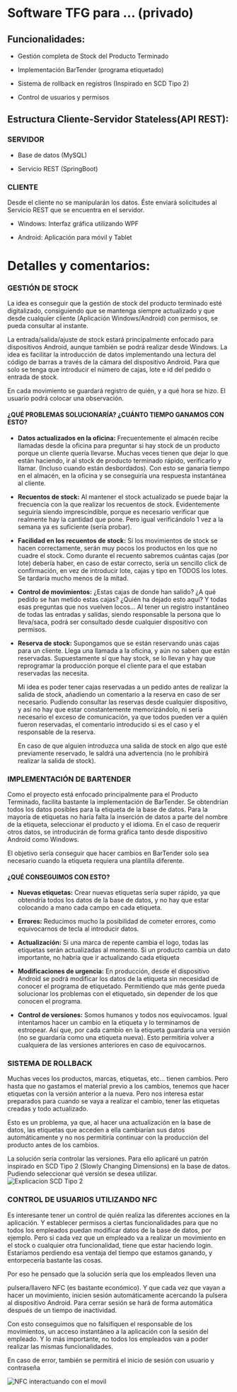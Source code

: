 # **Software TFG para ... (privado)**

## **Funcionalidades:**

* Gestión completa de Stock del Producto Terminado

* Implementación BarTender (programa etiquetado)

* Sistema de rollback en registros (Inspirado en SCD Tipo 2\)

* Control de usuarios y permisos

## **Estructura Cliente-Servidor Stateless(API REST):**

### SERVIDOR

* Base de datos (MySQL)

* Servicio REST (SpringBoot)

### CLIENTE

Desde el cliente no se manipularán los datos. Éste enviará solicitudes al Servicio REST que se encuentra en el servidor.

* Windows: Interfaz gráfica utilizando WPF

* Android: Aplicación para móvil y Tablet

# **Detalles y comentarios:**

### GESTIÓN DE STOCK

La idea es conseguir que la gestión de stock del producto terminado esté digitalizado, consiguiendo que se mantenga siempre actualizado y que desde cualquier cliente (Aplicación Windows/Android) con permisos, se pueda consultar al instante.

La entrada/salida/ajuste de stock estará principalmente enfocado para dispositivos Android, aunque también se podrá realizar desde Windows. La idea es facilitar la introducción de datos implementando una lectura del código de barras a través de la cámara del dispositivo Android. Para que solo se tenga que introducir el número de cajas, lote e id del pedido o entrada de stock.

En cada movimiento se guardará registro de quién, y a qué hora se hizo. El usuario podrá colocar una observación.

#### ¿QUÉ PROBLEMAS SOLUCIONARÍA? ¿CUÁNTO TIEMPO GANAMOS CON ESTO?

* **Datos actualizados en la oficina:** Frecuentemente el almacén recibe llamadas desde la oficina para preguntar si hay stock de un producto porque un cliente quería llevarse. Muchas veces tienen que dejar lo que están haciendo, ir al stock de producto terminado rápido, verificarlo y llamar. (Incluso cuando están desbordados). Con esto se ganaría tiempo en el almacén, en la oficina y se conseguiría una respuesta instantánea al cliente.

* **Recuentos de stock:** Al mantener el stock actualizado se puede bajar la frecuencia con la que realizar los recuentos de stock. Evidentemente seguiría siendo imprescindible, porque es necesario verificar que realmente hay la cantidad que pone. Pero igual verificándolo 1 vez a la semana ya es suficiente (sería probar).

* **Facilidad en los recuentos de stock:** Si los movimientos de stock se hacen correctamente, serán muy pocos los productos en los que no cuadre el stock. Como durante el recuento sabremos cuántas cajas (por lote) debería haber, en caso de estar correcto, sería un sencillo click de confirmación, en vez de introducir lote, cajas y tipo en TODOS los lotes. Se tardaría mucho menos de la mitad.

* **Control de movimientos:** ¿Estas cajas de donde han salido? ¿A qué pedido se han metido estas cajas? ¿Quién ha dejado esto aquí? Y todas esas preguntas que nos vuelven locos… Al tener un registro instantáneo de todas las entradas y salidas, siendo responsable la persona que lo lleva/saca, podrá ser consultado desde cualquier dispositivo con permisos.

* **Reserva de stock:** Supongamos que se están reservando unas cajas para un cliente. Llega una llamada a la oficina, y aún no saben que están reservadas. Supuestamente sí que hay stock, se lo llevan y hay que reprogramar la producción porque el cliente para el que estaban reservadas las necesita.

  Mi idea es poder tener cajas reservadas a un pedido antes de realizar la salida de stock, añadiendo un comentario a la reserva en caso de ser necesario. Pudiendo consultar las reservas desde cualquier dispositivo, y así no hay que estar constantemente memorizándolo, ni sería necesario el exceso de comunicación, ya que todos pueden ver a quién fueron reservadas, el comentario introducido si es el caso y el responsable de la reserva.

  En caso de que alguien introduzca una salida de stock en algo que esté previamente reservado, le saldrá una advertencia (no le prohibirá realizar la salida de stock).

### IMPLEMENTACIÓN DE BARTENDER

Como el proyecto está enfocado principalmente para el Producto Terminado, facilita bastante la implementación de BarTender. Se obtendrían todos los datos posibles para la etiqueta de la base de datos. Para la mayoría de etiquetas no haría falta la inserción de datos a parte del nombre de la etiqueta, seleccionar el producto y el idioma. En el caso de requerir otros datos, se introducirán de forma gráfica tanto desde dispositivo Android como Windows.

El objetivo sería conseguir que hacer cambios en BarTender solo sea necesario cuando la etiqueta requiera una plantilla diferente.

#### ¿QUÉ CONSEGUIMOS CON ESTO?

* **Nuevas etiquetas:** Crear nuevas etiquetas sería super rápido, ya que obtendría todos los datos de la base de datos, y no hay que estar colocando a mano cada campo en cada etiqueta.

* **Errores:** Reducimos mucho la posibilidad de cometer errores, como equivocarnos de tecla al introducir datos.

* **Actualización:** Si una marca de repente cambia el logo, todas las etiquetas serán actualizadas al momento. Si un producto cambia un dato importante, no habría que ir actualizando cada etiqueta

* **Modificaciones de urgencia:** En producción, desde el dispositivo Android se podrá modificar los datos de la etiqueta sin necesidad de conocer el programa de etiquetado. Permitiendo que más gente pueda solucionar los problemas con el etiquetado, sin depender de los que conocen el programa.

* **Control de versiones:** Somos humanos y todos nos equivocamos. Igual intentamos hacer un cambio en la etiqueta y lo terminamos de estropear. Así que, por cada cambio en la etiqueta guardaría una versión (no se guardaría como una etiqueta nueva). Esto permitiría volver a cualquiera de las versiones anteriores en caso de equivocarnos.

### SISTEMA DE ROLLBACK

Muchas veces los productos, marcas, etiquetas, etc… tienen cambios. Pero hasta que no gastamos el material previo a los cambios, tenemos que hacer etiquetas con la versión anterior a la nueva. Pero nos interesa estar preparados para cuando se vaya a realizar el cambio, tener las etiquetas creadas y todo actualizado.

Esto es un problema, ya que, al hacer una actualización en la base de datos, las etiquetas que acceden a ella cambiarían sus datos automáticamente y no nos permitiría continuar con la producción del producto antes de los cambios.

La solución sería controlar las versiones. Para ello aplicaré un patrón inspirado en SCD Tipo 2 (Slowly Changing Dimensions) en la base de datos. Pudiendo seleccionar qué versión se desea utilizar.
![Explicacion SCD Tipo 2](https://cdn.discordapp.com/attachments/1184903737928589322/1343042124811206716/image.png?ex=67bbd4f3&is=67ba8373&hm=b503fd5233c51093062b973ee01676d11e57b4d374e087cd57003bb44fb33322& "Explicacion SCD Tipo 2")



### CONTROL DE USUARIOS UTILIZANDO NFC

Es interesante tener un control de quién realiza las diferentes acciones en la aplicación. Y establecer permisos a ciertas funcionalidades para que no todos los empleados puedan modificar datos de la base de datos, por ejemplo. Pero si cada vez que un empleado va a realizar un movimiento en el stock o cualquier otra funcionalidad, tiene que estar haciendo login. Estaríamos perdiendo esa ventaja del tiempo que estamos ganando, y entorpecería bastante las cosas.

Por eso he pensado que la solución sería que los empleados lleven una

pulsera/llavero NFC (es bastante económico). Y que cada vez que vayan a hacer un movimiento, inicien sesión automáticamente acercando la pulsera al dispositivo Android. Para cerrar sesión se hará de forma automática después de un tiempo de inactividad.

Con esto conseguimos que no falsifiquen el responsable de los movimientos, un acceso instantáneo a la aplicación con la sesión del empleado. Y lo más importante, no todos los empleados van a poder realizar las mismas funcionalidades.

En caso de error, también se permitirá el inicio de sesión con usuario y contraseña

![NFC interactuando con el movil](https://www.etiquetas-nfc.es/wp-content/uploads/pulsera-nfc-silicona-negra-_2_.webp "NFC interactuando con el movil")
